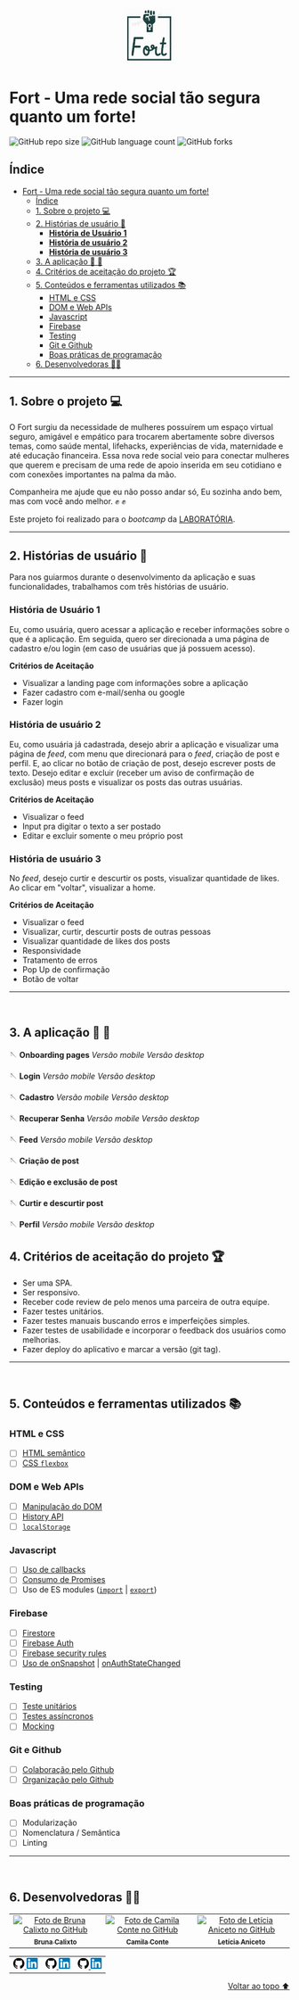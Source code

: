 <p align="center">
      <img src="./src/img/logo-white.jpeg" style="border-radius:5px; width:100px">
</p>

# Fort - Uma rede social tão segura quanto um forte!
![GitHub repo size](https://img.shields.io/github/repo-size/leticia-aniceto/SAP006-social-network?style=for-the-badge)
![GitHub language count](https://img.shields.io/github/languages/count/leticia-aniceto/SAP006-social-network?style=for-the-badge)
![GitHub forks](https://img.shields.io/github/forks/leticia-aniceto/SAP006-social-network?style=for-the-badge)

## Índice

- [Fort - Uma rede social tão segura quanto um forte!](#fort---uma-rede-social-tão-segura-quanto-um-forte)
  - [Índice](#índice)
  - [1. Sobre o projeto 💻](#1-sobre-o-projeto-)
  - [2. Histórias de usuário 📃](#2-histórias-de-usuário-)
    - [**História de Usuário 1**](#história-de-usuário-1)
    - [**História de usuário 2**](#história-de-usuário-2)
    - [**História de usuário 3**](#história-de-usuário-3)
  - [3. A aplicação 📱 🧵](#3-a-aplicação--)
  - [4. Critérios de aceitação do projeto 🏆](#4-critérios-de-aceitação-do-projeto-)
  - [5. Conteúdos e ferramentas utilizados 📚](#5-conteúdos-e-ferramentas-utilizados-)
    - [HTML e CSS](#html-e-css)
    - [DOM e Web APIs](#dom-e-web-apis)
    - [Javascript](#javascript)
    - [Firebase](#firebase)
    - [Testing](#testing)
    - [Git e Github](#git-e-github)
    - [Boas práticas de programação](#boas-práticas-de-programação)
  - [6. Desenvolvedoras 👩‍💻](#6-desenvolvedoras-)
  
---

## 1. Sobre o projeto 💻

O Fort surgiu da necessidade de mulheres possuírem um espaço virtual seguro, 
amigável e empático para trocarem abertamente sobre diversos temas, como saúde 
mental, lifehacks, experiências de vida, maternidade e até educação financeira.
Essa nova rede social veio para conectar mulheres que querem e precisam de uma
rede de apoio inserida em seu cotidiano e com conexões importantes na palma da
mão.

Companheira me ajude que eu não posso andar só, 
Eu sozinha ando bem, mas com você ando melhor. 
:fist_raised: :fist_raised:

Este projeto foi realizado para o _bootcamp_ da [LABORATÓRIA](https://www.laboratoria.la/br).

----

## 2. Histórias de usuário 📃
Para nos guiarmos durante o desenvolvimento da aplicação e suas funcionalidades,
trabalhamos com três histórias de usuário.

### **História de Usuário 1**

Eu, como usuária, quero acessar a aplicação e receber informações sobre o que é a 
aplicação. Em seguida, quero ser direcionada a uma página de cadastro e/ou login 
(em caso de usuárias que já possuem acesso).

**Critérios de Aceitação**
- Visualizar a landing page com informações sobre a aplicação
- Fazer cadastro com e-mail/senha ou google
- Fazer login


### **História de usuário 2**

Eu, como usuária já cadastrada, desejo abrir a aplicação e visualizar uma página de 
_feed_, com menu que direcionará para o  _feed_, criação de post e perfil. E, ao 
clicar no botão de criação de post, desejo escrever posts de texto. Desejo editar 
e excluir (receber um aviso de confirmação de exclusão) meus posts e visualizar os
 posts das outras usuárias. 

**Critérios de Aceitação**
- Visualizar o feed
- Input pra digitar o texto a ser postado
- Editar e excluir somente o meu próprio post


### **História de usuário 3**

No _feed_, desejo curtir e descurtir os posts, visualizar quantidade de likes. 
Ao clicar em "voltar", visualizar a home.

**Critérios de Aceitação**
- Visualizar o feed
- Visualizar, curtir, descurtir posts de outras pessoas
- Visualizar quantidade de likes dos posts
- Responsividade
- Tratamento de erros
- Pop Up de confirmação
- Botão de voltar


----
</br>

## 3. A aplicação 📱 🧵

🪡 **Onboarding pages**
_Versão mobile_
_Versão desktop_

🪡 **Login**
_Versão mobile_
_Versão desktop_


🪡 **Cadastro**
_Versão mobile_
_Versão desktop_


🪡 **Recuperar Senha** 
_Versão mobile_
_Versão desktop_

🪡 **Feed** 
_Versão mobile_
_Versão desktop_


🪡 **Criação de post**



🪡 **Edição e exclusão de post**


🪡 **Curtir e descurtir post**


🪡 **Perfil**
_Versão mobile_
_Versão desktop_


## 4. Critérios de aceitação do projeto 🏆

- Ser uma SPA.
- Ser responsivo.
- Receber code review de pelo menos uma parceira de outra equipe.
- Fazer testes unitários.
- Fazer testes manuais buscando erros e imperfeições simples.
- Fazer testes de usabilidade e incorporar o feedback dos usuários como melhorias.
- Fazer deploy do aplicativo e marcar a versão (git tag).

---
</br>

## 5. Conteúdos e ferramentas utilizados 📚

### HTML e CSS

- [ ] [HTML
      semântico](https://developer.mozilla.org/pt-BR/docs/Glossario/Semantica)
- [ ] [CSS `flexbox`](https://css-tricks.com/snippets/css/a-guide-to-flexbox/)

### DOM e Web APIs

- [ ] [Manipulação do
      DOM](https://developer.mozilla.org/pt-BR/docs/DOM/Referencia_do_DOM/Introdu%C3%A7%C3%A3o)
- [ ] [History
      API](https://developer.mozilla.org/pt-BR/docs/Web/API/History_API)
- [ ]
  [`localStorage`](https://developer.mozilla.org/en-US/docs/Web/API/Window/localStorage)

### Javascript

- [ ] [Uso de
      callbacks](https://developer.mozilla.org/pt-BR/docs/Glossario/Callback_function)
- [ ] [Consumo de
      Promises](https://scotch.io/tutorials/javascript-promises-for-dummies#toc-consuming-promises)
- [ ] Uso de ES modules
      ([`import`](https://developer.mozilla.org/en-US/docs/Web/JavaScript/Reference/Statements/import)
      |
      [`export`](https://developer.mozilla.org/en-US/docs/Web/JavaScript/Reference/Statements/export))

### Firebase

- [ ] [Firestore](https://firebase.google.com/docs/firestore)
- [ ] [Firebase Auth](https://firebase.google.com/docs/auth/web/start)
- [ ] [Firebase security rules](https://firebase.google.com/docs/rules)
- [ ] [Uso de
      onSnapshot](https://firebase.google.com/docs/firestore/query-data/listen) |
      [onAuthStateChanged](https://firebase.google.com/docs/auth/web/start#set_an_authentication_state_observer_and_get_user_data)

### Testing

- [ ] [Teste unitários](https://jestjs.io/docs/pt-BR/getting-started)
- [ ] [Testes assíncronos](https://jestjs.io/docs/pt-BR/asynchronous)
- [ ] [Mocking](https://jestjs.io/docs/pt-BR/manual-mocks)

### Git e Github

- [ ] [Colaboração pelo Github](https://docs.github.com/pt/github/setting-up-and-managing-your-github-user-account/managing-access-to-your-personal-repositories/inviting-collaborators-to-a-personal-repository)
- [ ] [Organização pelo Github](https://docs.github.com/en/issues/organizing-your-work-with-project-boards/managing-project-boards/about-project-boards)

### Boas práticas de programação

- [ ] Modularização
- [ ] Nomenclatura / Semântica
- [ ] Linting

---
</br>

## 6. Desenvolvedoras 👩‍💻

<table>
  <tr>
      <td align="center">
            <a href="#">
            <img src="https://avatars.githubusercontent.com/u/62296172?v=4" width="100px" alt="Foto de Bruna Calixto no GitHub"/><br>
            <sub>
            <b>Bruna Calixto</b><br>
            </sub>
            </a>
      </td>
    <td align="center">
      <a href="#">
        <img src="https://avatars.githubusercontent.com/u/83038134?v=4" width="100px;" alt="Foto de Camila Conte no GitHub"/><br>
        <sub>
          <b>Camila Conte</b><br>
        </sub>
      </a>
    </td>
    <td align="center">
      <a href="#">
        <img src="https://avatars.githubusercontent.com/u/70327566?v=4" width="100px;" alt="Foto de Letícia Aniceto no GitHub"/><br>
        <sub>
          <b>Letícia Aniceto</b><br>
        </sub>
      </a>
    </td>
  </tr>
</table>

<table width="400">
      <td>
            <a href="https://github.com/bruna-devbio/"><img src="./src/img/github.png" alt="ícone github" width="20px" height="20px">
            <a href="https://www.linkedin.com/in/brunacalixtodevjunior/"><img src="./src/img/linkedin.png" alt="ícone linkedin" width="20px" height="20px">
      </td>
      <td>
            <a href="https://github.com/caxconte/"><img src="./src/img/github.png" alt="ícone github" width="20px" height="20px">
            <a href="https://www.linkedin.com/in/brunacalixtodevjunior/"><img src="./src/img/linkedin.png" alt="ícone linkedin" width="20px" height="20px">
      </td>
      <td>
            <a href="https://github.com/leticia-aniceto/"><img src="./src/img/github.png" alt="ícone github" width="20px" height="20px">
            <a href="https://www.linkedin.com/in/leticia-braga-aniceto/"><img src="./src/img/linkedin.png" alt="ícone linkedin" width="20px" height="20px">
      </td>

</table>



<p align="right">
      <a href="#fort---uma-rede-social-tão-segura-quanto-um-forte">Voltar ao topo ⬆</a>
</p>

<!-- ### **Bruna Calixto**
[GitHub] (https://github.com/bruna-devbio/)
[LinkedIn] (https://www.linkedin.com/in/brunacalixtodevjunior/)
<br>
### **Camila Conte**
[GitHub] (https://github.com/caxconte/)
[LinkedIn] (https://www.linkedin.com/in/camila-conte/)
<br>
### **Letícia Aniceto**
[GitHub] (https://github.com/leticia-aniceto/)
[LinkedIn] (https://www.linkedin.com/in/leticia-braga-aniceto/) -->
